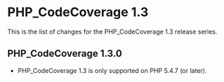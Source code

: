 PHP_CodeCoverage 1.3
====================

This is the list of changes for the PHP_CodeCoverage 1.3 release series.

PHP_CodeCoverage 1.3.0
----------------------

* PHP_CodeCoverage 1.3 is only supported on PHP 5.4.7 (or later).

